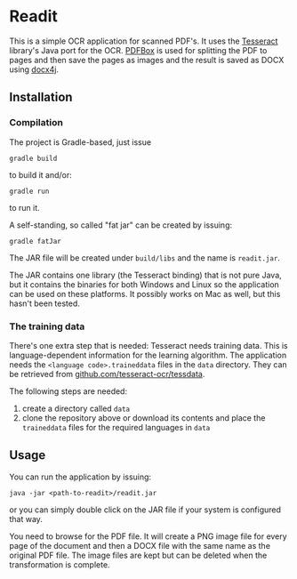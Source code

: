 # Readit

This is a simple OCR application for scanned PDF's. It uses the
[Tesseract](/home/gnagy/dev/gnagy/sand/210204_2250_ocr2/ocr_tesseract_java_dev.md)
library's Java port for the OCR. [PDFBox](https://pdfbox.apache.org/) is used
for splitting the PDF to pages and then save the pages as images and the result
is saved as DOCX using [docx4j](https://www.docx4java.org/trac/docx4j).

## Installation

### Compilation

The project is Gradle-based, just issue

```
gradle build
```

to build it and/or:

```
gradle run
```

to run it.

A self-standing, so called "fat jar" can be created by issuing:

```
gradle fatJar
```

The JAR file will be created under `build/libs` and the name is `readit.jar`.

The JAR contains one library (the Tesseract binding) that is not pure Java, but
it contains the binaries for both Windows and Linux so the application can be
used on these platforms. It possibly works on Mac as well, but this hasn't been
tested.

### The training data

There's one extra step that is needed: Tesseract needs training data. This is
language-dependent information for the learning algorithm. The application needs
the `<language code>.traineddata` files in the `data` directory. They can be
retrieved from
[github.com/tesseract-ocr/tessdata](https://github.com/tesseract-ocr/tessdata).

The following steps are needed:

1.	create a directory called `data`
2.	clone the repository above or download its contents and place the
	`traineddata` files for the required languages in `data`

## Usage

You can run the application by issuing:

```
java -jar <path-to-readit>/readit.jar
```

or you can simply double click on the JAR file if your system is configured that
way.

You need to browse for the PDF file. It will create a PNG image file for every
page of the document and then a DOCX file with the same name as the original PDF
file. The image files are kept but can be deleted when the transformation is
complete.
